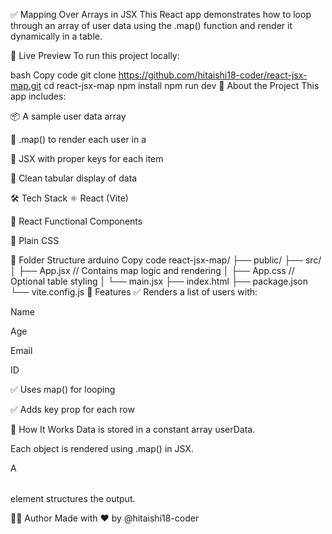 ✅ Mapping Over Arrays in JSX
This React app demonstrates how to loop through an array of user data using the .map() function and render it dynamically in a table.

🚀 Live Preview
To run this project locally:

bash
Copy code
git clone https://github.com/hitaishi18-coder/react-jsx-map.git
cd react-jsx-map
npm install
npm run dev
🧠 About the Project
This app includes:

📦 A sample user data array

🔁 .map() to render each user in a <table>

🧾 JSX with proper keys for each item

🧼 Clean tabular display of data

🛠 Tech Stack
⚛️ React (Vite)

🧠 React Functional Components

💅 Plain CSS

📂 Folder Structure
arduino
Copy code
react-jsx-map/
├── public/
├── src/
│   ├── App.jsx       // Contains map logic and rendering
│   ├── App.css       // Optional table styling
│   └── main.jsx
├── index.html
├── package.json
└── vite.config.js
📸 Features
✅ Renders a list of users with:

Name

Age

Email

ID

✅ Uses map() for looping

✅ Adds key prop for each row

🧪 How It Works
Data is stored in a constant array userData.

Each object is rendered using .map() in JSX.

A <table> element structures the output.

👩‍💻 Author
Made with ❤️ by @hitaishi18-coder